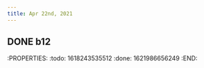 ```yaml
---
title: Apr 22nd, 2021
---
```


## DONE b12
:PROPERTIES:
:todo: 1618243535512
:done: 1621986656249
:END:
